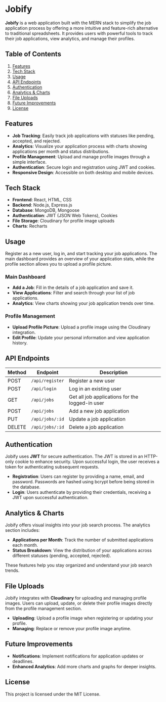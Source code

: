 # Jobify

**Jobify** is a web application built with the MERN stack to simplify the job application process by offering a more intuitive and feature-rich alternative to traditional spreadsheets. It provides users with powerful tools to track their job applications, view analytics, and manage their profiles.

## Table of Contents

1. [Features](#features)
2. [Tech Stack](#tech-stack)
3. [Usage](#usage)
4. [API Endpoints](#api-endpoints)
5. [Authentication](#authentication)
6. [Analytics & Charts](#analytics--charts)
7. [File Uploads](#file-uploads)
8. [Future Improvements](#future-improvements)
9. [License](#license)

## Features

- **Job Tracking**: Easily track job applications with statuses like pending, accepted, and rejected.
- **Analytics**: Visualize your application process with charts showing applications per month and status distributions.
- **Profile Management**: Upload and manage profile images through a simple interface.
- **Authentication**: Secure login and registration using JWT and cookies.
- **Responsive Design**: Accessible on both desktop and mobile devices.

## Tech Stack

- **Frontend**: React, HTML, CSS
- **Backend**: Node.js, Express.js
- **Database**: MongoDB, Mongoose
- **Authentication**: JWT (JSON Web Tokens), Cookies
- **File Storage**: Cloudinary for profile image uploads
- **Charts**: Recharts

## Usage

Register as a new user, log in, and start tracking your job applications. The main dashboard provides an overview of your application stats, while the profile section allows you to upload a profile picture.

### Main Dashboard

- **Add a Job**: Fill in the details of a job application and save it.
- **View Applications**: Filter and search through your list of job applications.
- **Analytics**: View charts showing your job application trends over time.

### Profile Management

- **Upload Profile Picture**: Upload a profile image using the Cloudinary integration.
- **Edit Profile**: Update your personal information and view application history.

## API Endpoints

| Method | Endpoint       | Description                                |
| ------ | -------------- | ------------------------------------------ |
| POST   | `/api/register`| Register a new user                        |
| POST   | `/api/login`   | Log in an existing user                    |
| GET    | `/api/jobs`    | Get all job applications for the logged-in user |
| POST   | `/api/jobs`    | Add a new job application                  |
| PUT    | `/api/jobs/:id`| Update a job application                   |
| DELETE | `/api/jobs/:id`| Delete a job application                   |


## Authentication

Jobify uses **JWT** for secure authentication. The JWT is stored in an HTTP-only cookie to enhance security. Upon successful login, the user receives a token for authenticating subsequent requests.

- **Registration**: Users can register by providing a name, email, and password. Passwords are hashed using bcrypt before being stored in the database.
- **Login**: Users authenticate by providing their credentials, receiving a JWT upon successful authentication.

## Analytics & Charts

Jobify offers visual insights into your job search process. The analytics section includes:

- **Applications per Month**: Track the number of submitted applications each month.
- **Status Breakdown**: View the distribution of your applications across different statuses (pending, accepted, rejected).

These features help you stay organized and understand your job search trends.

## File Uploads

Jobify integrates with **Cloudinary** for uploading and managing profile images. Users can upload, update, or delete their profile images directly from the profile management section.

- **Uploading**: Upload a profile image when registering or updating your profile.
- **Managing**: Replace or remove your profile image anytime.

## Future Improvements

- **Notifications**: Implement notifications for application updates or deadlines.
- **Enhanced Analytics**: Add more charts and graphs for deeper insights.

## License

This project is licensed under the MIT License.
